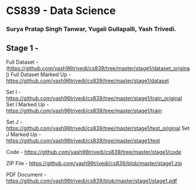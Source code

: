 # CS839 - Data Science

### Surya Pratap Singh Tanwar, Yugali Gullapalli, Yash Trivedi.

## Stage 1 - 

Full Dataset - (https://github.com/yash96trivedi/cs839/tree/master/stage1/dataset_original)
Full Dataset Marked Up - https://github.com/yash96trivedi/cs839/tree/master/stage1/dataset

Set I - https://github.com/yash96trivedi/cs839/tree/master/stage1/train_original
Set I Marked Up - https://github.com/yash96trivedi/cs839/tree/master/stage1/train

Set J - https://github.com/yash96trivedi/cs839/tree/master/stage1/test_original
Set J Marked Up - https://github.com/yash96trivedi/cs839/tree/master/stage1/test

Code - https://github.com/yash96trivedi/cs839/tree/master/stage1/code

ZIP File - https://github.com/yash96trivedi/cs839/blob/master/stage1.zip

PDF Document - https://github.com/yash96trivedi/cs839/blob/master/stage1/stage1.pdf
